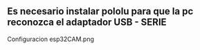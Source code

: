 ## Es necesario instalar pololu para que la pc reconozca el adaptador USB - SERIE
Configuracion esp32CAM.png

